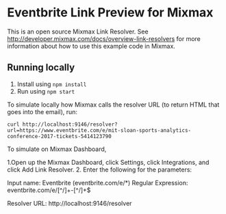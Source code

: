 # Eventbrite Link Preview for Mixmax

This is an open source Mixmax Link Resolver. See <http://developer.mixmax.com/docs/overview-link-resolvers> for more information about how to use this example code in Mixmax.

## Running locally

1. Install using `npm install`
2. Run using `npm start`

To simulate locally how Mixmax calls the resolver URL (to return HTML that goes into the email), run:

```
curl http://localhost:9146/resolver?url=https://www.eventbrite.com/e/mit-sloan-sports-analytics-conference-2017-tickets-5414123790
```
To simulate on Mixmax Dashboard,

1.Open up the Mixmax Dashboard, click Settings, click Integrations, and click Add Link Resolver.
2. Enter the following for the parameters:

Input name:	 Eventbrite (eventbrite.com/e/*)
Regular Expression: eventbrite.com/e/[^\/]+-[^\/]+$

Resolver URL: http://localhost:9146/resolver


